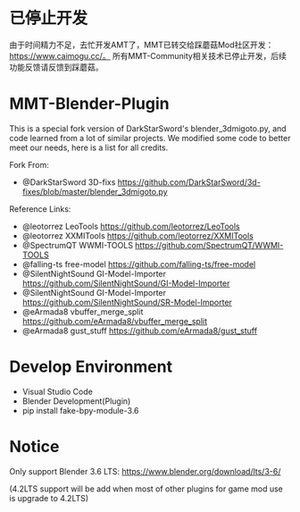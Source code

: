 # 已停止开发
由于时间精力不足，去忙开发AMT了，MMT已转交给踩蘑菇Mod社区开发：https://www.caimogu.cc/。 所有MMT-Community相关技术已停止开发，后续功能反馈请反馈到踩蘑菇。

# MMT-Blender-Plugin
This is a special fork version of DarkStarSword's blender_3dmigoto.py, and code learned from a lot of similar projects.
We modified some code to better meet our needs, here is a list for all credits.

Fork From:
- @DarkStarSword        3D-fixs                 https://github.com/DarkStarSword/3d-fixes/blob/master/blender_3dmigoto.py

Reference Links:
- @leotorrez            LeoTools                https://github.com/leotorrez/LeoTools
- @leotorrez            XXMITools               https://github.com/leotorrez/XXMITools
- @SpectrumQT           WWMI-TOOLS              https://github.com/SpectrumQT/WWMI-TOOLS
- @falling-ts           free-model              https://github.com/falling-ts/free-model
- @SilentNightSound     GI-Model-Importer       https://github.com/SilentNightSound/GI-Model-Importer
- @SilentNightSound     GI-Model-Importer       https://github.com/SilentNightSound/SR-Model-Importer
- @eArmada8             vbuffer_merge_split     https://github.com/eArmada8/vbuffer_merge_split
- @eArmada8             gust_stuff              https://github.com/eArmada8/gust_stuff

# Develop Environment
- Visual Studio Code
- Blender Development(Plugin)
- pip install fake-bpy-module-3.6

# Notice
Only support Blender 3.6 LTS:
https://www.blender.org/download/lts/3-6/

(4.2LTS support will be add when most of other plugins for game mod use is upgrade to 4.2LTS)
